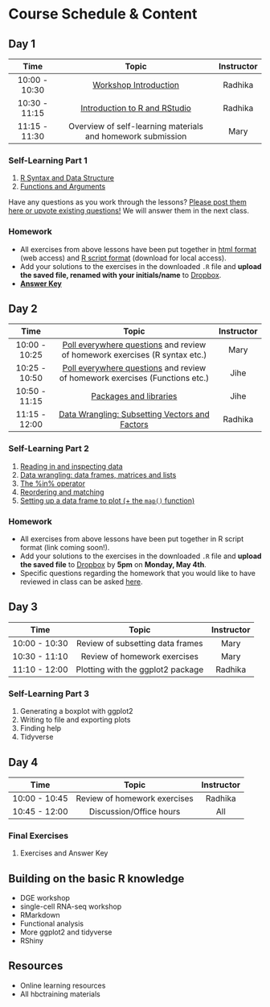 # Course Schedule & Content

## Day 1

| Time            |  Topic  | Instructor |
|:------------------------:|:------------------------------------------------:|:--------:|
| 10:00 - 10:30 | [Workshop Introduction](../lectures/Intro_to_nanocourse.pdf) | Radhika |
| 10:30 - 11:15 | [Introduction to R and RStudio](../lessons/01_introR-R-and-RStudio.md) | Radhika |
| 11:15 - 11:30 | Overview of self-learning materials and homework submission |  Mary |

### Self-Learning Part 1
1. [R Syntax and Data Structure](https://hbctraining.github.io/Intro-to-R-flipped/lessons/02_introR-syntax-and-data-structures.html)
1. [Functions and Arguments](../lessons/03_introR-functions-and-arguments.md)

Have any questions as you work through the lessons? [Please post them here or upvote existing questions!](https://PollEv.com/discourses/uCqzZCBo9jQqdM3B9j5T1/respond) We will answer them in the next class.

### Homework
* All exercises from above lessons have been put together in [html format](../homework/day1_hw_exercises.md) (web access) and [R script format](../homework/day1_hw_exercises.R) (download for local access).
* Add your solutions to the exercises in the downloaded `.R` file and **upload the saved file, renamed with your initials/name** to [Dropbox](https://www.dropbox.com/request/mCrMcxx6WM9NPTBBirsW).
* **[Answer Key](../homework/day1_hw_answer-key.R)**

## Day 2

| Time            |  Topic  | Instructor |
|:------------------------:|:------------------------------------------------:|:--------:|
| 10:00 - 10:25 | [Poll everywhere questions](https://pollev.com/hbctraining945) and review of homework exercises (R syntax etc.) | Mary |
| 10:25 - 10:50 | [Poll everywhere questions](https://pollev.com/hbctraining945) and review of homework exercises (Functions etc.) | Jihe |
| 10:50 - 11:15 | [Packages and libraries](../lessons/04_introR_packages.md) | Jihe |
| 11:15 - 12:00 | [Data Wrangling: Subsetting Vectors and Factors](../lessons/05_introR-data-wrangling.md) | Radhika |

### Self-Learning Part 2
1. [Reading in and inspecting data](../lessons/06_reading_and_data_inspection.md)
1. [Data wrangling: data frames, matrices and lists](../lessons/07_introR-data-wrangling2.md)
1. [The %in% operator](../lessons/08_identifying-matching-elements.md)
1. [Reordering and matching](../lessons/09_reordering-to-match-datasets.md)
1. [Setting up a data frame to plot (+ the `map()` function)](../lessons/10_setting_up_to_plot.md)

### Homework
* All exercises from above lessons have been put together in R script format (link coming soon!).
* Add your solutions to the exercises in the downloaded `.R` file and **upload the saved file** to [Dropbox](https://www.dropbox.com/request/Yrzq9CmSj62dO1YHFwKJ) by **5pm** on **Monday, May 4th**.
* Specific questions regarding the homework that you would like to have reviewed in class can be asked [here](https://pollev.com/discourses/uCqzZCBo9jQqdM3B9j5T1/respond).

## Day 3

| Time            |  Topic  | Instructor |
|:------------------------:|:------------------------------------------------:|:--------:|
| 10:00 - 10:30 | Review of subsetting data frames | Mary |
| 10:30 - 11:10 | Review of homework exercises | Mary |
| 11:10 - 12:00 | Plotting with the ggplot2 package | Radhika |

### Self-Learning Part 3
1. Generating a boxplot with ggplot2
1. Writing to file and exporting plots
1. Finding help
1. Tidyverse


## Day 4

| Time            |  Topic  | Instructor |
|:------------------------:|:------------------------------------------------:|:--------:|
| 10:00 - 10:45 | Review of homework exercises | Radhika |
| 10:45 - 12:00 | Discussion/Office hours | All |

### Final Exercises
1. Exercises and Answer Key


## Building on the basic R knowledge
* DGE workshop
* single-cell RNA-seq workshop
* RMarkdown
* Functional analysis
* More ggplot2 and tidyverse
* RShiny

## Resources
* Online learning resources
* All hbctraining materials

